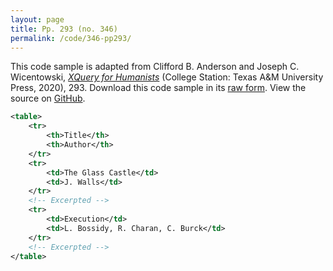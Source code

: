 ```yaml
---
layout: page
title: Pp. 293 (no. 346)
permalink: /code/346-pp293/
---
```


This code sample is adapted from Clifford B. Anderson and Joseph C. Wicentowski, 
[_XQuery for Humanists_](/) (College Station: Texas A&M University Press, 2020), 293. 
Download this code sample in its [raw form](/code/346-pp293/346-pp293.xml).
View the source on [GitHub](https://github.com/coding4humanists/xquery4humanists/blob/master/code/346-pp293/346-pp293.xml).

```xml
<table>
    <tr>
        <th>Title</th>
        <th>Author</th>
    </tr>
    <tr>
        <td>The Glass Castle</td>
        <td>J. Walls</td>
    </tr>
    <!-- Excerpted -->
    <tr>
        <td>Execution</td>
        <td>L. Bossidy, R. Charan, C. Burck</td>
    </tr>
    <!-- Excerpted -->
</table>
```  
